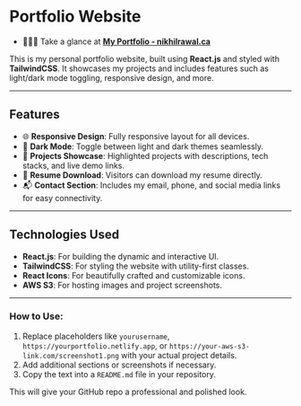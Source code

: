 # Portfolio Website

- 👨🏻‍💻 Take a glance at **[My Portfolio - nikhilrawal.ca](https://nikhilrawal.ca)**


This is my personal portfolio website, built using **React.js** and styled with **TailwindCSS**. It showcases my projects and includes features such as light/dark mode toggling, responsive design, and more.

---

## Features

- 🌐 **Responsive Design**: Fully responsive layout for all devices.
- 🌙 **Dark Mode**: Toggle between light and dark themes seamlessly.
- 💼 **Projects Showcase**: Highlighted projects with descriptions, tech stacks, and live demo links.
- 📜 **Resume Download**: Visitors can download my resume directly.
- 📬 **Contact Section**: Includes my email, phone, and social media links for easy connectivity.

---

## Technologies Used

- **React.js**: For building the dynamic and interactive UI.
- **TailwindCSS**: For styling the website with utility-first classes.
- **React Icons**: For beautifully crafted and customizable icons.
- **AWS S3**: For hosting images and project screenshots.

---

### How to Use:
1. Replace placeholders like `yourusername`, `https://yourportfolio.netlify.app`, or `https://your-aws-s3-link.com/screenshot1.png` with your actual project details.
2. Add additional sections or screenshots if necessary.
3. Copy the text into a `README.md` file in your repository.

This will give your GitHub repo a professional and polished look.
